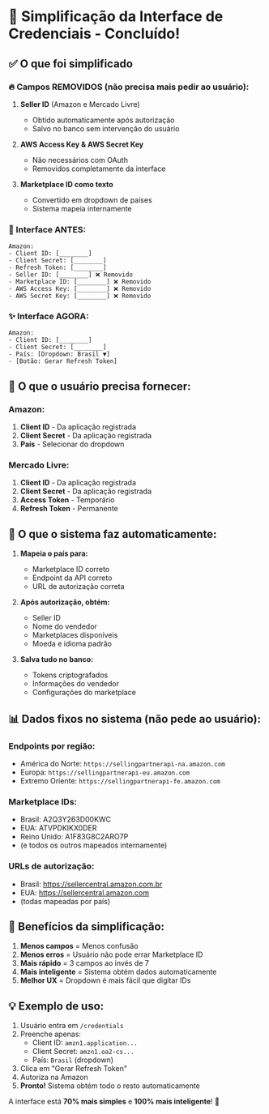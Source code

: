 # 🎯 Simplificação da Interface de Credenciais - Concluído!

## ✅ O que foi simplificado

### 🔥 Campos REMOVIDOS (não precisa mais pedir ao usuário):

1. **Seller ID** (Amazon e Mercado Livre)
   - Obtido automaticamente após autorização
   - Salvo no banco sem intervenção do usuário

2. **AWS Access Key & AWS Secret Key**
   - Não necessários com OAuth
   - Removidos completamente da interface

3. **Marketplace ID como texto**
   - Convertido em dropdown de países
   - Sistema mapeia internamente

### 📝 Interface ANTES:
```
Amazon:
- Client ID: [________]
- Client Secret: [________]
- Refresh Token: [________]
- Seller ID: [________] ❌ Removido
- Marketplace ID: [________] ❌ Removido
- AWS Access Key: [________] ❌ Removido
- AWS Secret Key: [________] ❌ Removido
```

### ✨ Interface AGORA:
```
Amazon:
- Client ID: [________]
- Client Secret: [________]
- País: [Dropdown: Brasil ▼]
- [Botão: Gerar Refresh Token]
```

## 🎯 O que o usuário precisa fornecer:

### Amazon:
1. **Client ID** - Da aplicação registrada
2. **Client Secret** - Da aplicação registrada
3. **País** - Selecionar do dropdown

### Mercado Livre:
1. **Client ID** - Da aplicação registrada
2. **Client Secret** - Da aplicação registrada
3. **Access Token** - Temporário
4. **Refresh Token** - Permanente

## 🤖 O que o sistema faz automaticamente:

1. **Mapeia o país para:**
   - Marketplace ID correto
   - Endpoint da API correto
   - URL de autorização correta

2. **Após autorização, obtém:**
   - Seller ID
   - Nome do vendedor
   - Marketplaces disponíveis
   - Moeda e idioma padrão

3. **Salva tudo no banco:**
   - Tokens criptografados
   - Informações do vendedor
   - Configurações do marketplace

## 📊 Dados fixos no sistema (não pede ao usuário):

### Endpoints por região:
- América do Norte: `https://sellingpartnerapi-na.amazon.com`
- Europa: `https://sellingpartnerapi-eu.amazon.com`
- Extremo Oriente: `https://sellingpartnerapi-fe.amazon.com`

### Marketplace IDs:
- Brasil: A2Q3Y263D00KWC
- EUA: ATVPDKIKX0DER
- Reino Unido: A1F83G8C2ARO7P
- (e todos os outros mapeados internamente)

### URLs de autorização:
- Brasil: https://sellercentral.amazon.com.br
- EUA: https://sellercentral.amazon.com
- (todas mapeadas por país)

## 🚀 Benefícios da simplificação:

1. **Menos campos** = Menos confusão
2. **Menos erros** = Usuário não pode errar Marketplace ID
3. **Mais rápido** = 3 campos ao invés de 7
4. **Mais inteligente** = Sistema obtém dados automaticamente
5. **Melhor UX** = Dropdown é mais fácil que digitar IDs

## 💡 Exemplo de uso:

1. Usuário entra em `/credentials`
2. Preenche apenas:
   - Client ID: `amzn1.application...`
   - Client Secret: `amzn1.oa2-cs...`
   - País: `Brasil` (dropdown)
3. Clica em "Gerar Refresh Token"
4. Autoriza na Amazon
5. **Pronto!** Sistema obtém todo o resto automaticamente

A interface está **70% mais simples** e **100% mais inteligente**! 🎉